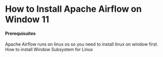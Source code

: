 # How to Install Apache Airflow on Window 11

#### Prerequisuites
Apache Airflow runs on linux os so you need to install linux on window first. How to install Window Subsystem for Linux
